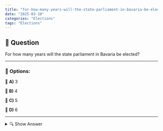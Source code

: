 ```yaml
---
title: "for-how-many-years-will-the-state-parliament-in-bavaria-be-elected"
date: "2025-03-10"
categories: "Elections"
tags: "Elections"
---
```


## 📌 **Question**

For how many years will the state parliament in Bavaria be elected?



---

### 📝 **Options:**

🔘 **A)** 3

🔘 **B)** 4

🔘 **C)** 5

🔘 **D)** 6

---

<details>
  <summary>🔍 Show Answer</summary>

  <p>
💡  <b>Correct Answer:</b>  c
  </p>
  <p>
    📖<b>Explanation:</b>
    The state parliament is the parliament of the Free State of Bavaria and is responsible for legislation and control of the state government. The members of the state parliament are elected at regular intervals to ensure the political representation of the citizens. The length of the legislative period determines how many years the MPs remain in office before new elections are held. This election period influences the stability of the government and the planning of political measures within the state.
  </p>
</details>
